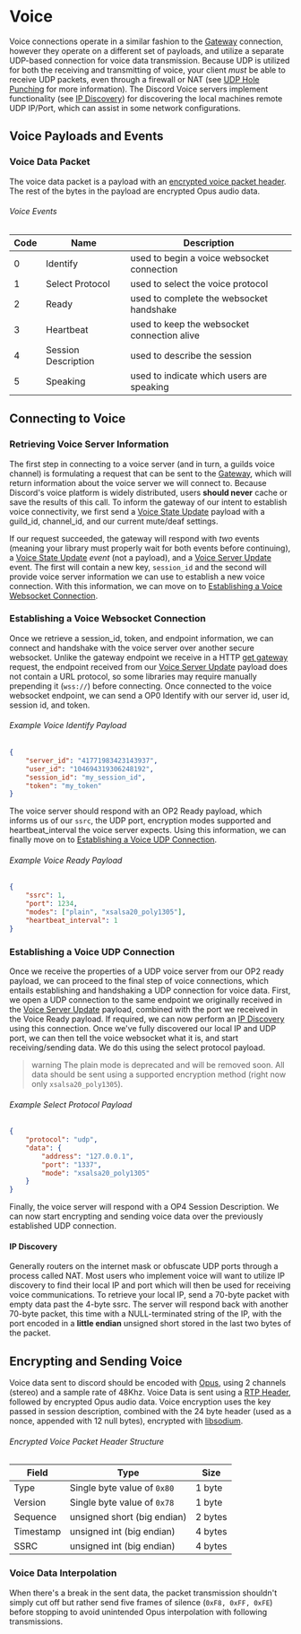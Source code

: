 # Voice

Voice connections operate in a similar fashion to the [Gateway](#DOCS_GATEWAY/gateways) connection, however they operate on a different set of payloads, and utilize a separate UDP-based connection for voice data transmission. Because UDP is utilized for both the receiving and transmitting of voice, your client _must_ be able to receive UDP packets, even through a firewall or NAT (see [UDP Hole Punching](https://en.wikipedia.org/wiki/UDP_hole_punching) for more information). The Discord Voice servers implement functionality (see [IP Discovery](#DOCS_VOICE_CONNECTIONS/ip-discovery)) for discovering the local machines remote UDP IP/Port, which can assist in some network configurations.

## Voice Payloads and Events

### Voice Data Packet

The voice data packet is a payload with an [encrypted voice packet header](#DOCS_VOICE_CONNECTIONS/encrypted-voice-packet-header-structure). The rest of the bytes in the payload are encrypted Opus audio data.

###### Voice Events

| Code | Name | Description |
|--------|----------|-----------------|
| 0 | Identify | used to begin a voice websocket connection |
| 1 | Select Protocol | used to select the voice protocol |
| 2 | Ready | used to complete the websocket handshake |
| 3 | Heartbeat | used to keep the websocket connection alive |
| 4 | Session Description | used to describe the session |
| 5 | Speaking | used to indicate which users are speaking |

## Connecting to Voice

### Retrieving Voice Server Information

The first step in connecting to a voice server (and in turn, a guilds voice channel) is formulating a request that can be sent to the [Gateway](#DOCS_GATEWAY/gateways), which will return information about the voice server we will connect to. Because Discord's voice platform is widely distributed, users **should never** cache or save the results of this call. To inform the gateway of our intent to establish voice connectivity, we first send a [Voice State Update](#DOCS_GATEWAY/voice-state-update) payload with a guild_id, channel_id, and our current mute/deaf settings.

If our request succeeded, the gateway will respond with _two_ events (meaning your library must properly wait for both events before continuing), a [Voice State Update](#DOCS_GATEWAY/voice-state-update) _event_ (not a payload), and a [Voice Server Update](#DOCS_GATEWAY/voice-server-update) event. The first will contain a new key, `session_id` and the second will provide voice server information we can use to establish a new voice connection. With this information, we can move on to [Establishing a Voice Websocket Connection](#DOCS_VOICE_CONNECTIONS/establishing-a-voice-websocket-connection).

### Establishing a Voice Websocket Connection

Once we retrieve a session_id, token, and endpoint information, we can connect and handshake with the voice server over another secure websocket. Unlike the gateway endpoint we receive in a HTTP [get gateway](#DOCS_GATEWAY/get-gateway) request, the endpoint received from our [Voice Server Update](#DOCS_GATEWAY/voice-server-update) payload does not contain a URL protocol, so some libraries may require manually prepending it (`wss://`) before connecting. Once connected to the voice websocket endpoint, we can send a OP0 Identify with our server id, user id, session id, and token.

###### Example Voice Identify Payload

```json
{
	"server_id": "41771983423143937",
	"user_id": "104694319306248192",
	"session_id": "my_session_id",
	"token": "my_token"
}
```

The voice server should respond with an OP2 Ready payload, which informs us of our `ssrc`, the UDP port, encryption modes supported and heartbeat_interval the voice server expects. Using this information, we can finally move on to [Establishing a Voice UDP Connection](#DOCS_VOICE_CONNECTIONS/establishing-a-voice-udp-connection).

###### Example Voice Ready Payload

```json
{
	"ssrc": 1,
	"port": 1234,
	"modes": ["plain", "xsalsa20_poly1305"],
	"heartbeat_interval": 1
}
```

### Establishing a Voice UDP Connection

Once we receive the properties of a UDP voice server from our OP2 ready payload, we can proceed to the final step of voice connections, which entails establishing and handshaking a UDP connection for voice data. First, we open a UDP connection to the same endpoint we originally received in the [Voice Server Update](#DOCS_GATEWAY/voice-server-update) payload, combined with the port we received in the Voice Ready payload. If required, we can now perform an [IP Discovery](#DOCS_VOICE_CONNECTIONS/ip-discovery) using this connection. Once we've fully discovered our local IP and UDP port, we can then tell the voice websocket what it is, and start receiving/sending data. We do this using the select protocol payload.

>warning
> The plain mode is deprecated and will be removed soon. All data should be sent using a supported encryption method (right now only `xsalsa20_poly1305`).

###### Example Select Protocol Payload

```json
{
	"protocol": "udp",
	"data": {
		"address": "127.0.0.1",
		"port": "1337",
		"mode": "xsalsa20_poly1305"
	}
}
```

Finally, the voice server will respond with a OP4 Session Description. We can now start encrypting and sending voice data over the previously established UDP connection.

#### IP Discovery

Generally routers on the internet mask or obfuscate UDP ports through a process called NAT. Most users who implement voice will want to utilize IP discovery to find their local IP and port which will then be used for receiving voice communications. To retrieve your local IP, send a 70-byte packet with empty data past the 4-byte ssrc. The server will respond back with another 70-byte packet, this time with a NULL-terminated string of the IP, with the port encoded in a **little endian** unsigned short stored in the last two bytes of the packet.

## Encrypting and Sending Voice

Voice data sent to discord should be encoded with [Opus](https://www.opus-codec.org/), using 2 channels (stereo) and a sample rate of 48Khz. Voice Data is sent using a [RTP Header](http://www.rfcreader.com/#rfc3550_line548), followed by encrypted Opus audio data. Voice encryption uses the key passed in session description, combined with the 24 byte header (used as a nonce, appended with 12 null bytes), encrypted with [libsodium](https://download.libsodium.org/doc/).

###### Encrypted Voice Packet Header Structure

| Field | Type | Size |
|--------|--------|--------|
| Type | Single byte value of `0x80` | 1 byte |
| Version | Single byte value of `0x78` | 1 byte |
| Sequence | unsigned short (big endian) | 2 bytes |
| Timestamp | unsigned int (big endian) | 4 bytes |
| SSRC | unsigned int (big endian) | 4 bytes |

### Voice Data Interpolation

When there's a break in the sent data, the packet transmission shouldn't simply cut off but rather send five frames of silence (`0xF8, 0xFF, 0xFE`) before stopping to avoid unintended Opus interpolation with following transmissions.
